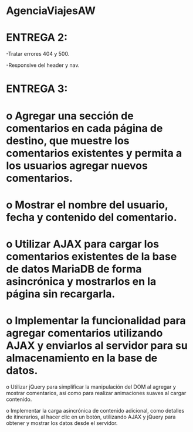 # AgenciaViajesAW

# ENTREGA 2:

-Tratar errores 404 y 500.

-Responsive del header y nav.

# ENTREGA 3:
# o Agregar una sección de comentarios en cada página de destino, que muestre los comentarios existentes y permita a los usuarios agregar nuevos comentarios.
# o Mostrar el nombre del usuario, fecha y contenido del comentario.

# o Utilizar AJAX para cargar los comentarios existentes de la base de datos MariaDB de forma asincrónica y mostrarlos en la página sin recargarla.
# o Implementar la funcionalidad para agregar comentarios utilizando AJAX y enviarlos al servidor para su almacenamiento en la base de datos.

o Utilizar jQuery para simplificar la manipulación del DOM al agregar y mostrar comentarios, así como para realizar animaciones suaves al cargar contenido.

o Implementar la carga asincrónica de contenido adicional, como detalles de itinerarios, al hacer clic en un botón, utilizando AJAX y jQuery para obtener y mostrar los datos desde el servidor.
